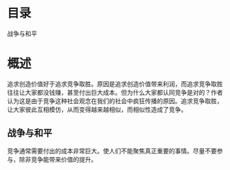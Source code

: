 # 目录
战争与和平

# 概述
追求创造价值好于追求竞争取胜。原因是追求创造价值带来利润，而追求竞争取胜往往让大家都没钱赚，甚至付出巨大成本。但为什么大家都认同竞争是对的？作者认为这是由于竞争这种社会观念在我们的社会中疯狂传播的原因。追求竞争取胜，让大家彼此互相模仿，从而变得越来越相似，而相似性造成了竞争。

## 战争与和平
竞争通常需要付出的成本非常巨大。使人们不能聚焦真正重要的事情。尽量不要参与，除非竞争能带来价值的提升。